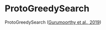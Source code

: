 # ProtoGreedySearch

ProtoGreedySearch ([Gurumoorthy et al., 2019](https://arxiv.org/abs/1707.01212))
